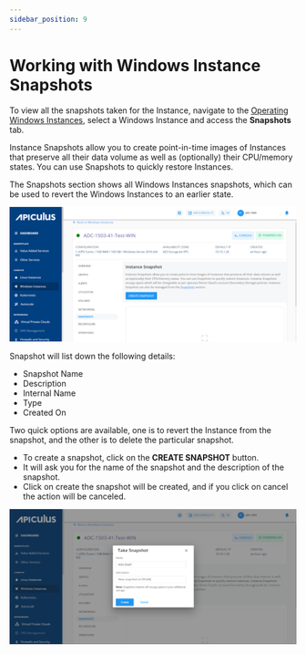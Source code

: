 ```yaml
---
sidebar_position: 9
---
```

# Working with Windows Instance Snapshots

To view all the snapshots taken for the Instance, navigate to the [Operating Windows Instances](AboutWindowsInstances), select a Windows Instance and access the **Snapshots** tab.

Instance Snapshots allow you to create point-in-time images of Instances that preserve all their data volume as well as (optionally) their CPU/memory states. You can use Snapshots to quickly restore Instances.

The Snapshots section shows all Windows Instances snapshots, which can be used to revert the Windows Instances to an earlier state.

![Snapshots](img/Snapshots1.png)

Snapshot will list down the following details:

- Snapshot Name
- Description
- Internal Name
- Type
- Created On

Two quick options are available, one is to revert the Instance from the snapshot, and the other is to delete the particular snapshot.

- To create a snapshot, click on the **CREATE SNAPSHOT** button.
- It will ask you for the name of the snapshot and the description of the snapshot.
- Click on create the snapshot will be created, and if you click on cancel the action will be canceled.

![Snapshots](img/Snapshots2.png)
